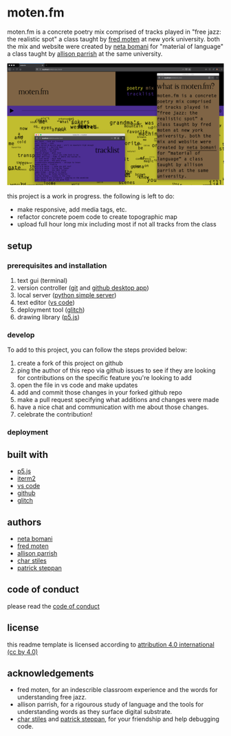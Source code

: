 # moten.fm
moten.fm is a concrete poetry mix comprised of tracks played in "free jazz: the realistic spot" a class taught by [fred moten](https://tisch.nyu.edu/about/directory/performance-studies/fred-moten)  at new york university. both the mix and website were created by [neta bomani](https://netabomani.com) for "material of language" a class taught by [allison parrish](https://tisch.nyu.edu/about/directory/itp/853082171) at the same university.

![a screenshot of the webpage, which is stylized in minimal swiss design](/doc/moten-dot-fm-screenshot.png)

this project is a work in progress. the following is left to do:
* make responsive, add media tags, etc.
* refactor concrete poem code to create topographic map
* upload full hour long mix including most if not all tracks from the class

## setup

### prerequisites and installation

1. text gui (terminal)
2. version controller ([git](https://git-scm.com/downloads) and [github desktop app](https://desktop.github.com/))
3. local server ([python simple server](https://docs.python.org/2/library/simplehttpserver.html))
3. text editor ([vs code](https://code.visualstudio.com/))
4. deployment tool ([glitch](https://glitch.me))
5. drawing library ([p5.js](https://p5js.org/)) 

<!-- Write instructions on how to start working on your project -->
### develop

To add to this project, you can follow the steps provided below:
1. create a fork of this project on github
2. ping the author of this repo via github issues to see if they are looking for contributions on the specific feature you're looking to add
3. open the file in vs code and make updates 
4. add and commit those changes in your forked github repo
5. make a pull request specifying what additions and changes were made
6. have a nice chat and communication with me about those changes. 
7. celebrate the contribution! 

<!-- Notes about the deployment -->
### deployment

## built with

* [p5.js](https://p5js.org/)
* [iterm2](https://iterm2.com/)
* [vs code](https://code.visualstudio.com/)
* [github](https://github.com) 
* [glitch](https://glitch.me)

## authors

* [neta bomani](https://netabomani.com)
* [fred moten](https://en.wikipedia.org/wiki/Fred_Moten)
* [allison parrish](https://www.decontextualize.com/)
* [char stiles](http://charstiles.com/)
* [patrick steppan](https://patrick.care/)


## code of conduct

please read the [code of conduct](https://www.mozilla.org/en-US/about/governance/policies/participation/) 

## license

this readme template is licensed according to [attribution 4.0 international (cc by 4.0) ](https://creativecommons.org/licenses/by/4.0/)

<!-- thank and reference all the things that made your project happen -->
## acknowledgements

* fred moten, for an indescrible classroom experience and the words for understanding free jazz.
* allison parrish, for a rigourous study of language and the tools for understanding words as they surface digital substrate.
* [char stiles](http://charstiles.com/) and [patrick steppan](https://patrick.care/), for your friendship and help debugging code. 

